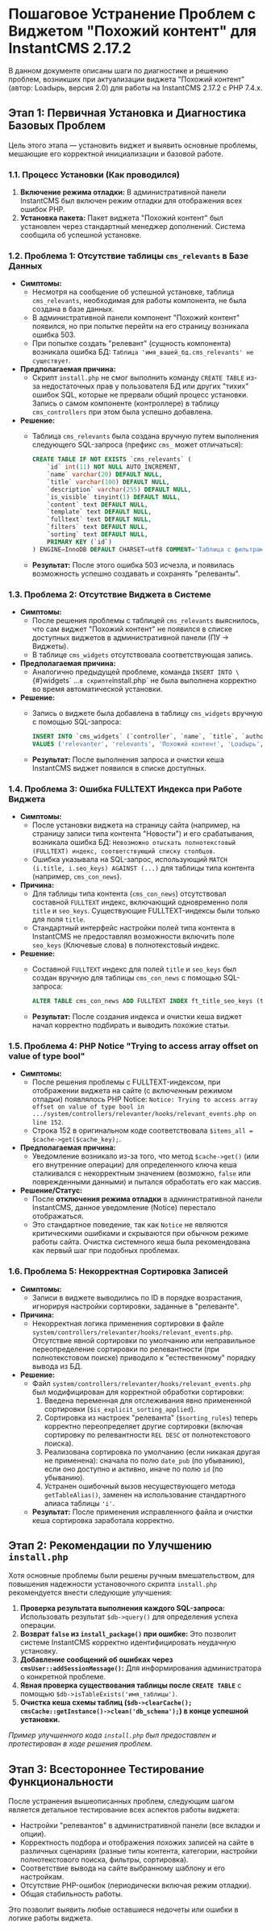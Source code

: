 # Пошаговое Устранение Проблем с Виджетом "Похожий контент" для InstantCMS 2.17.2

В данном документе описаны шаги по диагностике и решению проблем, возникших при актуализации виджета "Похожий контент" (автор: Loadырь, версия 2.0) для работы на InstantCMS 2.17.2 с PHP 7.4.x.

## Этап 1: Первичная Установка и Диагностика Базовых Проблем

Цель этого этапа — установить виджет и выявить основные проблемы, мешающие его корректной инициализации и базовой работе.

### 1.1. Процесс Установки (Как проводился)

1.  **Включение режима отладки:** В административной панели InstantCMS был включен режим отладки для отображения всех ошибок PHP.
2.  **Установка пакета:** Пакет виджета "Похожий контент" был установлен через стандартный менеджер дополнений. Система сообщила об успешной установке.

### 1.2. Проблема 1: Отсутствие таблицы `cms_relevants` в Базе Данных

* **Симптомы:**
    * Несмотря на сообщение об успешной установке, таблица `cms_relevants`, необходимая для работы компонента, не была создана в базе данных.
    * В административной панели компонент "Похожий контент" появился, но при попытке перейти на его страницу возникала ошибка 503.
    * При попытке создать "релевант" (сущность компонента) возникала ошибка БД: `Таблица 'имя_вашей_бд.cms_relevants' не существует`.
* **Предполагаемая причина:**
    * Скрипт `install.php` не смог выполнить команду `CREATE TABLE` из-за недостаточных прав у пользователя БД или других "тихих" ошибок SQL, которые не прервали общий процесс установки. Запись о самом компоненте (контроллере) в таблицу `cms_controllers` при этом была успешно добавлена.
* **Решение:**
    * Таблица `cms_relevants` была создана вручную путем выполнения следующего SQL-запроса (префикс `cms_` может отличаться):

        ```sql
        CREATE TABLE IF NOT EXISTS `cms_relevants` (
            `id` int(11) NOT NULL AUTO_INCREMENT,
            `name` varchar(20) DEFAULT NULL,
            `title` varchar(100) DEFAULT NULL,
            `description` varchar(255) DEFAULT NULL,
            `is_visible` tinyint(1) DEFAULT NULL,
            `content` text DEFAULT NULL,
            `template` text DEFAULT NULL,
            `fulltext` text DEFAULT NULL,
            `filters` text DEFAULT NULL,
            `sorting` text DEFAULT NULL,
            PRIMARY KEY (`id`)
        ) ENGINE=InnoDB DEFAULT CHARSET=utf8 COMMENT='Таблица c фильтрами похожего контента' AUTO_INCREMENT=1;
        ```
    * **Результат:** После этого ошибка 503 исчезла, и появилась возможность успешно создавать и сохранять "релеванты".

### 1.3. Проблема 2: Отсутствие Виджета в Системе

* **Симптомы:**
    * После решения проблемы с таблицей `cms_relevants` выяснилось, что сам виджет "Похожий контент" не появился в списке доступных виджетов в административной панели (ПУ -> Виджеты).
    * В таблице `cms_widgets` отсутствовала соответствующая запись.
* **Предполагаемая причина:**
    * Аналогично предыдущей проблеме, команда `INSERT INTO \`{#}widgets\` ...` в скрипте `install.php` не была выполнена корректно во время автоматической установки.
* **Решение:**
    * Запись о виджете была добавлена в таблицу `cms_widgets` вручную с помощью SQL-запроса:

        ```sql
        INSERT INTO `cms_widgets` (`controller`, `name`, `title`, `author`, `url`, `version`) 
        VALUES ('relevanter', 'relevants', 'Похожий контент', 'Loadырь', '[http://www.instantcms.ru/users/loadir](http://www.instantcms.ru/users/loadir)', '2.0');
        ```
    * **Результат:** После выполнения запроса и очистки кеша InstantCMS виджет появился в списке доступных.

### 1.4. Проблема 3: Ошибка FULLTEXT Индекса при Работе Виджета

* **Симптомы:**
    * После установки виджета на страницу сайта (например, на страницу записи типа контента "Новости") и его срабатывания, возникала ошибка БД: `Невозможно отыскать полнотекстовый (FULLTEXT) индекс, соответствующий списку столбцов`.
    * Ошибка указывала на SQL-запрос, использующий `MATCH (i.title, i.seo_keys) AGAINST (...)` для таблицы типа контента (например, `cms_con_news`).
* **Причина:**
    * Для таблицы типа контента (`cms_con_news`) отсутствовал составной `FULLTEXT` индекс, включающий одновременно поля `title` и `seo_keys`. Существующие FULLTEXT-индексы были только для поля `title`.
    * Стандартный интерфейс настройки полей типа контента в InstantCMS не предоставлял возможности включить поле `seo_keys` (Ключевые слова) в полнотекстовый индекс.
* **Решение:**
    * Составной `FULLTEXT` индекс для полей `title` и `seo_keys` был создан вручную для таблицы `cms_con_news` с помощью SQL-запроса:

        ```sql
        ALTER TABLE cms_con_news ADD FULLTEXT INDEX ft_title_seo_keys (title, seo_keys);
        ```
    * **Результат:** После создания индекса и очистки кеша виджет начал корректно подбирать и выводить похожие статьи.

### 1.5. Проблема 4: PHP Notice "Trying to access array offset on value of type bool"

* **Симптомы:**
    * После решения проблемы с FULLTEXT-индексом, при отображении виджета на сайте (с *включенным* режимом отладки) появлялось PHP Notice: `Notice: Trying to access array offset on value of type bool in .../system/controllers/relevanter/hooks/relevant_events.php on line 152`.
    * Строка 152 в оригинальном коде соответствовала `$items_all = $cache->get($cache_key);`.
* **Предполагаемая причина:**
    * Уведомление возникало из-за того, что метод `$cache->get()` (или его внутренние операции) для определенного ключа кеша сталкивался с некорректным значением (возможно, `false` или поврежденными данными) и пытался обработать его как массив.
* **Решение/Статус:**
    * После **отключения режима отладки** в административной панели InstantCMS, данное уведомление (Notice) перестало отображаться.
    * Это стандартное поведение, так как `Notice` не являются критическими ошибками и скрываются при обычном режиме работы сайта. Очистка системного кеша была рекомендована как первый шаг при подобных проблемах.

### 1.6. Проблема 5: Некорректная Сортировка Записей

* **Симптомы:**
    * Записи в виджете выводились по ID в порядке возрастания, игнорируя настройки сортировки, заданные в "релеванте".
* **Причина:**
    * Некорректная логика применения сортировки в файле `system/controllers/relevanter/hooks/relevant_events.php`. Отсутствие явной сортировки по умолчанию или неправильное переопределение сортировки по релевантности (при полнотекстовом поиске) приводило к "естественному" порядку вывода из БД.
* **Решение:**
    * Файл `system/controllers/relevanter/hooks/relevant_events.php` был модифицирован для корректной обработки сортировки:
        1.  Введена переменная для отслеживания явно примененной сортировки (`$is_explicit_sorting_applied`).
        2.  Сортировка из настроек "релеванта" (`$sorting_rules`) теперь корректно переопределяет другие сортировки (включая сортировку по релевантности `REL DESC` от полнотекстового поиска).
        3.  Реализована сортировка по умолчанию (если никакая другая не применена): сначала по полю `date_pub` (по убыванию), если оно доступно и активно, иначе по полю `id` (по убыванию).
        4.  Устранен ошибочный вызов несуществующего метода `getTableAlias()`, заменен на использование стандартного алиаса таблицы `'i'`.
    * **Результат:** После применения исправленного файла и очистки кеша сортировка заработала корректно.

## Этап 2: Рекомендации по Улучшению `install.php`

Хотя основные проблемы были решены ручным вмешательством, для повышения надежности установочного скрипта `install.php` рекомендуется внести следующие улучшения:

1.  **Проверка результата выполнения каждого SQL-запроса:** Использовать результат `$db->query()` для определения успеха операции.
2.  **Возврат `false` из `install_package()` при ошибке:** Это позволит системе InstantCMS корректно идентифицировать неудачную установку.
3.  **Добавление сообщений об ошибках через `cmsUser::addSessionMessage()`:** Для информирования администратора о конкретной проблеме.
4.  **Явная проверка существования таблицы после `CREATE TABLE`** с помощью `$db->isTableExists('имя_таблицы')`.
5.  **Очистка кеша схемы таблиц (`$db->clearCache(); cmsCache::getInstance()->clean('db_schema');`) в конце успешной установки.**

*Пример улучшенного кода `install.php` был предоставлен и протестирован в ходе решения проблем.*

## Этап 3: Всестороннее Тестирование Функциональности

После устранения вышеописанных проблем, следующим шагом является детальное тестирование всех аспектов работы виджета:
* Настройки "релевантов" в административной панели (все вкладки и опции).
* Корректность подбора и отображения похожих записей на сайте в различных сценариях (разные типы контента, категории, настройки полнотекстового поиска, фильтры, сортировка).
* Соответствие вывода на сайте выбранному шаблону и его настройкам.
* Отсутствие PHP-ошибок (периодически включая режим отладки).
* Общая стабильность работы.

Это позволит выявить любые оставшиеся недочеты или ошибки в логике работы виджета.
